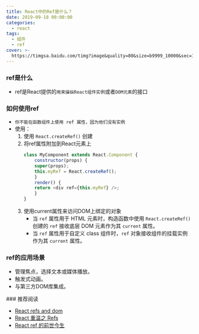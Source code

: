 ```yaml
---
title: React中的Ref是什么？
date: 2019-09-18 00:00:00
categories:
  - react
tags:
  - 组件
  - ref
cover: >-
  https://timgsa.baidu.com/timg?image&quality=80&size=b9999_10000&sec=1570615514153&di=6f99e51380c6212468e4565b6321a633&imgtype=0&src=http%3A%2F%2Fpic4.zhimg.com%2Fv2-38bdac71902e51febd1ab576a32c0616_1200x500.jpg
---
```


### ref是什么

- ref是React提供的`用来操纵React组件实例`或者`DOM元素`的接口

### 如何使用ref

- `你不能在函数组件上使用 ref 属性，因为他们没有实例`
- 使用：
    1. 使用 `React.createRef()` 创建
    2. 将ref属性附加到React元素上
        ```javascript
        class MyComponent extends React.Component {
            constructor(props) {
            super(props);
            this.myRef = React.createRef();
            }
            render() {
            return <div ref={this.myRef} />;
            }
        }
        ```   
    3. 使用current属性来访问DOM上绑定的对象
        - 当 `ref` 属性用于 HTML 元素时，构造函数中使用 `React.createRef()` 创建的 `ref` 接收底层 DOM 元素作为其 `current` 属性。
        - 当 `ref` 属性用于自定义 class 组件时，`ref` 对象接收组件的挂载实例作为其 `current` 属性。

### ref的应用场景

- 管理焦点，选择文本或媒体播放。
- 触发式动画。
- 与第三方DOM库集成。

### 推荐阅读
- [React refs and dom](https://zh-hans.reactjs.org/docs/refs-and-the-dom.html)
- [React 重温之 Refs](https://segmentfault.com/a/1190000015113359)
- [React ref 的前世今生](https://zhuanlan.zhihu.com/p/40462264)

